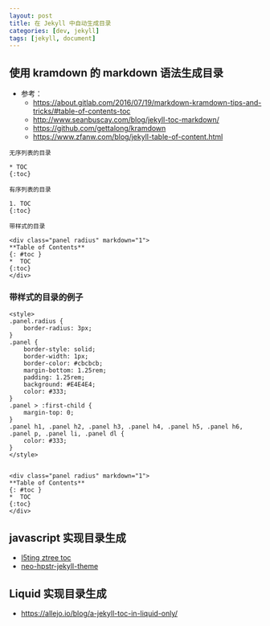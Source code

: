 ```yaml
---
layout: post
title: 在 Jekyll 中自动生成目录
categories: [dev, jekyll]
tags: [jekyll, document]
---
```


## 使用 kramdown 的 markdown 语法生成目录

* 参考：
  * <https://about.gitlab.com/2016/07/19/markdown-kramdown-tips-and-tricks/#table-of-contents-toc>
  * <http://www.seanbuscay.com/blog/jekyll-toc-markdown/>
  * <https://github.com/gettalong/kramdown>
  * <https://www.zfanw.com/blog/jekyll-table-of-content.html>

~~~
无序列表的目录

* TOC
{:toc}

有序列表的目录

1. TOC
{:toc}

带样式的目录

<div class="panel radius" markdown="1">
**Table of Contents**
{: #toc }
*  TOC
{:toc}
</div>
~~~

### 带样式的目录的例子

~~~
<style>
.panel.radius {
    border-radius: 3px;
}
.panel {
    border-style: solid;
    border-width: 1px;
    border-color: #cbcbcb;
    margin-bottom: 1.25rem;
    padding: 1.25rem;
    background: #E4E4E4;
    color: #333;
}
.panel > :first-child {
    margin-top: 0;
}
.panel h1, .panel h2, .panel h3, .panel h4, .panel h5, .panel h6, .panel p, .panel li, .panel dl {
    color: #333;
}
</style>


<div class="panel radius" markdown="1">
**Table of Contents**
{: #toc }
*  TOC
{:toc}
</div>
~~~




## javascript 实现目录生成

* [I5ting ztree toc](http://i5ting.github.io/i5ting_ztree_toc/)
* [neo-hpstr-jekyll-theme](https://github.com/aron-bordin/neo-hpstr-jekyll-theme)



## Liquid 实现目录生成

* <https://allejo.io/blog/a-jekyll-toc-in-liquid-only/>
